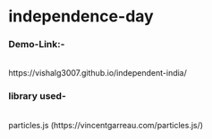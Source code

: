 # independence-day
<h3>Demo-Link:-</h3><br />
https://vishalg3007.github.io/independent-india/ 

<h3>library used-</h3><br /> particles.js (https://vincentgarreau.com/particles.js/)

